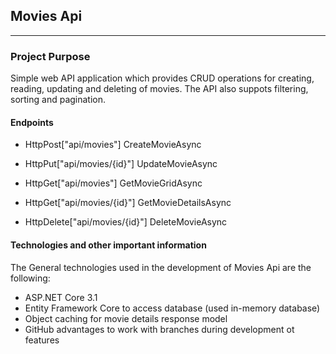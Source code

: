 ## Movies Api

----

### Project Purpose

Simple web API application which provides CRUD operations for creating, reading, updating and deleting of movies.
The API also suppots filtering, sorting and pagination.


#### Endpoints

  - HttpPost["api/movies"] CreateMovieAsync
  
  - HttpPut["api/movies/{id}"] UpdateMovieAsync

  - HttpGet["api/movies"] GetMovieGridAsync
  
  - HttpGet["api/movies/{id}"] GetMovieDetailsAsync

  - HttpDelete["api/movies/{id}"] DeleteMovieAsync


#### Technologies and other important information

The General technologies used in the development of Movies Api are the following:
  - ASP.NET Core 3.1
  - Entity Framework Core to access database (used in-memory database)
  - Object caching for movie details response model
  - GitHub advantages to work with branches during development ot features
